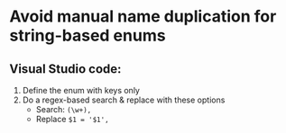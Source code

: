 # Avoid manual name duplication for string-based enums

## Visual Studio code:
1. Define the enum with keys only
1. Do a regex-based search & replace with these options
    * Search: `(\w+),`
    * Replace `$1 = '$1',`